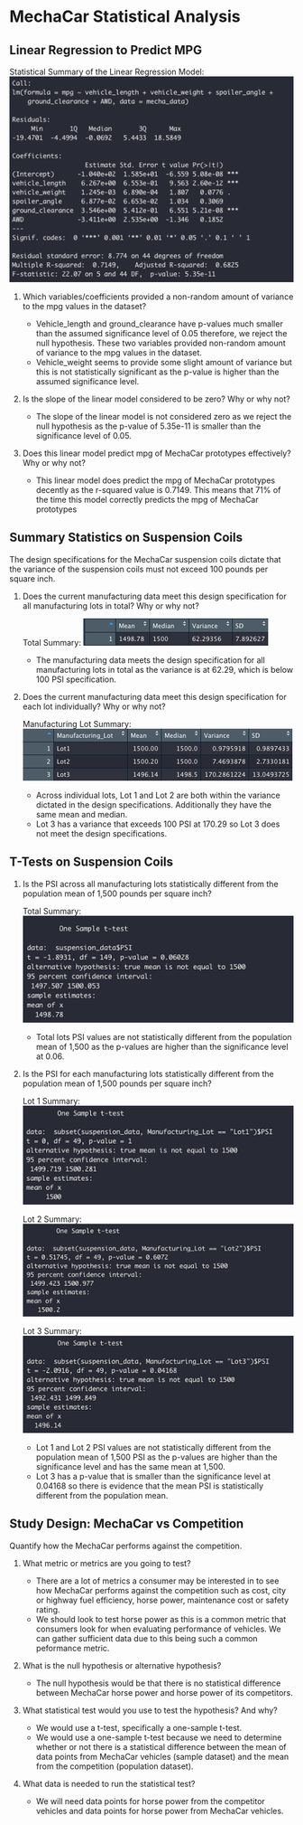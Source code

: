 # **MechaCar Statistical Analysis**

## **Linear Regression to Predict MPG**

Statistical Summary of the Linear Regression Model:
![mecha_lm_summary](Images/mecha_lm_summary.png)

1. Which variables/coefficients provided a non-random amount of variance to the mpg values in the dataset?

    - Vehicle_length and ground_clearance have p-values much smaller than the assumed significance level of 0.05 therefore, we reject the null hypothesis. These two variables provided non-random amount of variance to the mpg values in the dataset.  
    - Vehicle_weight seems to provide some slight amount of variance but this is not statistically significant as the p-value is higher than the assumed significance level.

2. Is the slope of the linear model considered to be zero? Why or why not?

    - The slope of the linear model is not considered zero as we reject the null hypothesis as the p-value of 5.35e-11 is smaller than the significance level of 0.05.

3. Does this linear model predict mpg of MechaCar prototypes effectively? Why or why not?

    - This linear model does predict the mpg of MechaCar prototypes decently as the r-squared value is 0.7149. This means that 71% of the time this model correctly predicts the mpg of MechaCar prototypes  

## **Summary Statistics on Suspension Coils**

The design specifications for the MechaCar suspension coils dictate that the variance of the suspension coils must not exceed 100 pounds per square inch. 

1. Does the current manufacturing data meet this design specification for all manufacturing lots in total? Why or why not?

    Total Summary:
    ![total_summary](Images/total_summary.png)

    - The manufacturing data meets the design specification for all manufacturing lots in total as the variance is at 62.29, which is below 100 PSI specification.

2. Does the current manufacturing data meet this design specification for each lot individually? Why or why not?

    Manufacturing Lot Summary:
    ![lot_summary](Images/lot_summary.png)

    - Across individual lots, Lot 1 and Lot 2 are both within the variance dictated in the design specifications.  Additionally they have the same mean and median.
    - Lot 3 has a variance that exceeds 100 PSI at 170.29 so Lot 3 does not meet the design specifications. 

## **T-Tests on Suspension Coils**

1. Is the PSI across all manufacturing lots statistically different from the population mean of 1,500 pounds per square inch?
    
    Total Summary:
    ![all_lots](Images/all_lots.png)

    - Total lots PSI values are not statistically different from the population mean of 1,500 as the p-values are higher than the significance level at 0.06.

2. Is the PSI for each manufacturing lots statistically different from the population mean of 1,500 pounds per square inch?

    Lot 1 Summary:
    ![lot1](Images/lot1.png)

    Lot 2 Summary:
    ![lot2](Images/lot2.png)

    Lot 3 Summary:
    ![lot3](Images/lot3.png)

    - Lot 1 and Lot 2 PSI values are not statistically different from the population mean of 1,500 PSI as the p-values are higher than the significance level and has the same mean at 1,500.
    - Lot 3 has a p-value that is smaller than the significance level at 0.04168 so there is evidence that the mean PSI is statistically different from the population mean.

## **Study Design: MechaCar vs Competition**

Quantify how the MechaCar performs against the competition.

1. What metric or metrics are you going to test?

    - There are a lot of metrics a consumer may be interested in to see how MechaCar performs against the competition such as cost, city or highway fuel efficiency, horse power, maintenance cost or safety rating.  
    - We should look to test horse power as this is a common metric that consumers look for when evaluating performance of vehicles.  We can gather sufficient data due to this being such a common peformance metric.

2. What is the null hypothesis or alternative hypothesis?

    - The null hypothesis would be that there is no statistical difference between MechaCar horse power and horse power of its competitors.

3. What statistical test would you use to test the hypothesis? And why?

    - We would use a t-test, specifically a one-sample t-test.
    - We would use a one-sample t-test because we need to determine whether or not there is a statistical difference between the mean of data points from MechaCar vehicles (sample dataset) and the mean from the competition (population dataset).

4. What data is needed to run the statistical test?

    - We will need data points for horse power from the competitor vehicles and data points for horse power from MechaCar vehicles.  